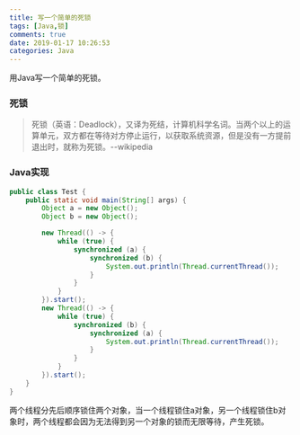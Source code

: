 ```yaml
---
title: 写一个简单的死锁
tags: [Java,锁]
comments: true
date: 2019-01-17 10:26:53
categories: Java
---
```


用Java写一个简单的死锁。
<!--more-->

### 死锁
> 死锁（英语：Deadlock），又译为死结，计算机科学名词。当两个以上的运算单元，双方都在等待对方停止运行，以获取系统资源，但是没有一方提前退出时，就称为死锁。--wikipedia

### Java实现

```java
public class Test {
    public static void main(String[] args) {
        Object a = new Object();
        Object b = new Object();

        new Thread(() -> {
            while (true) {
                synchronized (a) {
                    synchronized (b) {
                        System.out.println(Thread.currentThread());
                    }
                }
            }
        }).start();
        new Thread(() -> {
            while (true) {
                synchronized (b) {
                    synchronized (a) {
                        System.out.println(Thread.currentThread());
                    }
                }
            }
        }).start();
    }
}
```

两个线程分先后顺序锁住两个对象，当一个线程锁住a对象，另一个线程锁住b对象时，两个线程都会因为无法得到另一个对象的锁而无限等待，产生死锁。

